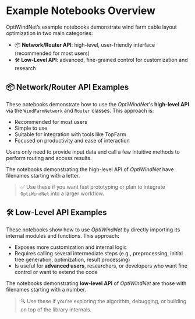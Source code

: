# Example Notebooks Overview

OptiWindNet’s example notebooks demonstrate wind farm cable layout optimization in two main categories:

* 📦 **Network/Router API**: high-level, user-friendly interface (recommended for most users)
* 🛠️ **Low-Level API**: advanced, fine-grained control for customization and research


## 📦 Network/Router API Examples

These notebooks demonstrate how to use the *OptiWindNet*'s **high-level API** via the `WindFarmNetwork` and `Router` classes. This approach is:

* Recommended for most users
* Simple to use
* Suitable for integration with tools like TopFarm
* Focused on productivity and ease of interaction

Users only need to provide input data and call a few intuitive methods to perform routing and access results.

The notebooks demonstrating the high-level API of *OptiWindNet* have filenames starting with a letter.

> ✅ Use these if you want fast prototyping or plan to integrate `OptiWindNet` into a larger workflow.

## 🛠️ Low-Level API Examples

These notebooks show how to use *OptiWindNet* by directly importing its internal modules and functions. This approach:

* Exposes more customization and internal logic
* Requires calling several intermediate steps (e.g., preprocessing, initial tree generation, optimization, result processing)
* Is useful for **advanced users**, researchers, or developers who want fine control or want to extend the code

The notebooks demonstrating **low-level API** of *OptiWindNet* are those with filenames starting with a number.

> 🔍 Use these if you're exploring the algorithm, debugging, or building on top of the library internals.

